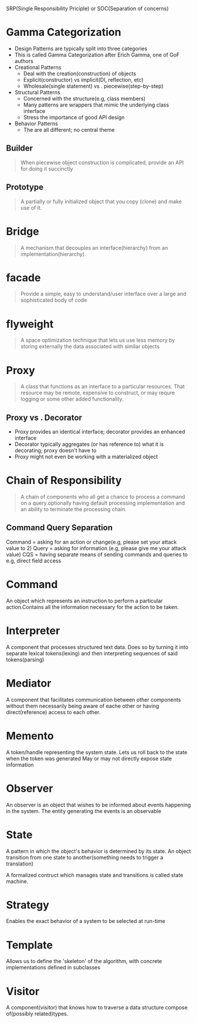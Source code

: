 SRP(Single  Responsibility Priciple) or SOC(Separation of concerns)

# Gamma Categorization

+ Design Patterns are typically split into three categories
+ This is called Gamma Categorization after Erich Gamma, one of GoF authors
+ Creational Patterns
  + Deal with the creation(construction) of objects
  + Explicit(constructor) vs implicit(DI, reflection, etc)
  + Wholesale(single statement) vs . piecewise(step-by-step)
+ Structural Patterns
  + Concerned with the structure(e.g, class members)
  + Many patterns are wrappers that mimic the underlying class interface
  + Stress the importance of good API design
+ Behavior Patterns
  + The are all different; no central theme

## Builder

> When piecewise object construction is complicated, provide an API for doing it succinctly

## Prototype

> A partially or fully initialized object that you copy (clone) and make use of it.

# Bridge

> A mechanism that decouples an interface(hierarchy) from an implementation(hierarchy).

# facade

> Provide a simple, easy to understand/user interface over a large and sophisticated body of code

# flyweight

> A space optimization technique that lets us use less memory by storing externally the data associated with similar objects

# Proxy

> A class that functions as an interface to a particular resources. That resource may be remote, expensive to construct, or may requre logging or some other added functionality.


## Proxy vs . Decorator

+ Proxy provides an identical interface; decorator provides an enhanced interface
+ Decorator typically aggregates (or has reference to) what it is decorating; proxy doesn't have to
+ Proxy might not even be working with a materialized object

# Chain of Responsibility

> A chain of components who all get a chance to process a command on a query.optionally having default processing implementation and an ability to terminate the processing chain.


## Command Query Separation

Command = asking for an action or change(e.g, please set your attack value to 2)
Query = asking for information (e.g, please give me your attack value)
CQS = having separate means of sending commands and queries to e.g, direct field access


# Command

An object which represents an instruction to perform a particular action.Contains all the information necessary for the action to be taken.

# Interpreter

A component that processes structured text data. Does so by turning it into separate lexical tokens(lexing) and then interpreting sequences of said tokens(parsing)

# Mediator

A component that facilitates communication between other components without them necessarily being aware of eache other or having direct(reference) access to each other.


# Memento

A token/handle representing the system state. Lets us roll back to the state when the token was generated May or may not directly expose state information

# Observer

An observer is an object that wishes to be informed about events happening in the system. The entity generating the events is an observable

# State

A pattern in which the object's behavior is determined by its state. An object transition from one state to another(something needs to trigger a translation)

A formalized contruct which manages state and transitions is called state machine.


# Strategy

Enables the exact behavior of a system to be selected at run-time

# Template 

Allows us to define the 'skeleton' of the algorithm, with concrete implementations defined in subclasses


# Visitor

A component(visitor) that knows how to traverse a data structure compose of(possibly related)types.


